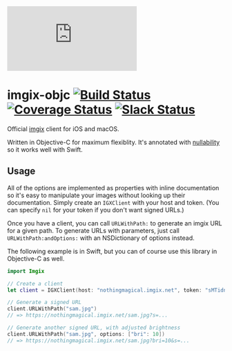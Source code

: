 ![imgix logo](https://assets.imgix.net/imgix-logo-web-2014.pdf?page=2&fm=png&w=200&h=200)

# imgix-objc [![Build Status](https://travis-ci.org/imgix/imgix-objc.svg?branch=master)](https://travis-ci.org/imgix/imgix-objc) [![Coverage Status](https://coveralls.io/repos/soffes/imgix-objc/badge.svg?branch=master)](https://coveralls.io/r/soffes/imgix-objc?branch=master) [![Slack Status](http://slack.imgix.com/badge.svg)](http://slack.imgix.com)

Official [imgix](http://imgix.com) client for iOS and macOS.

Written in Objective-C for maximum flexiblity. It's annotated with [nullability](https://developer.apple.com/swift/blog/?id=25) so it works well with Swift.


## Usage

All of the options are implemented as properties with inline documentation so it's easy to manipulate your images without looking up their documentation. Simply create an `IGXClient` with your host and token. (You can specify `nil` for  your token if you don't want signed URLs.)

Once you have a client, you can call `URLWithPath:` to generate an imgix URL for a given path. To generate URLs with parameters, just call `URLWithPath:andOptions:` with an NSDictionary of options instead.

The following example is in Swift, but you can of course use this library in Objective-C as well.

``` swift
import Imgix

// Create a client
let client = IGXClient(host: "nothingmagical.imgix.net", token: "sMTidnYXXg9NB4qh")

// Generate a signed URL
client.URLWithPath("sam.jpg")
// => https://nothingmagical.imgix.net/sam.jpg?s=...

// Generate another signed URL, with adjusted brightness
client.URLWithPath("sam.jpg", options: ["bri": 10])
// => https://nothingmagical.imgix.net/sam.jpg?bri=10&s=...
```
